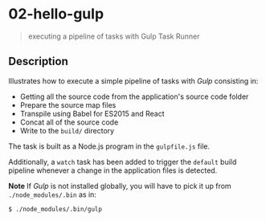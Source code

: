 # 02-hello-gulp
> executing a pipeline of tasks with Gulp Task Runner

## Description
Illustrates how to execute a simple pipeline of tasks with *Gulp* consisting in:
+ Getting all the source code from the application's source code folder
+ Prepare the source map files
+ Transpile using Babel for ES2015 and React
+ Concat all of the source code
+ Write to the `build/` directory

The task is built as a Node.js program in the `gulpfile.js` file.

Additionally, a `watch` task has been added to trigger the `default` build pipeline whenever a change in the application files is detected.

**Note**
If *Gulp* is not installed globally, you will have to pick it up from `./node_modules/.bin` as in:
```bash
$ ./node_modules/.bin/gulp
```
